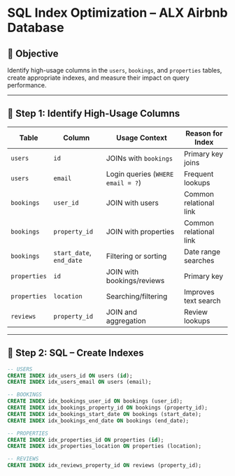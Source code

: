 # SQL Index Optimization – ALX Airbnb Database

## 🎯 Objective
Identify high-usage columns in the `users`, `bookings`, and `properties` tables, create appropriate indexes, and measure their impact on query performance.

---

## 🧩 Step 1: Identify High-Usage Columns

| Table | Column | Usage Context | Reason for Index |
|--------|---------|----------------|------------------|
| `users` | `id` | JOINs with `bookings` | Primary key joins |
| `users` | `email` | Login queries (`WHERE email = ?`) | Frequent lookups |
| `bookings` | `user_id` | JOIN with users | Common relational link |
| `bookings` | `property_id` | JOIN with properties | Common relational link |
| `bookings` | `start_date`, `end_date` | Filtering or sorting | Date range searches |
| `properties` | `id` | JOIN with bookings/reviews | Primary key |
| `properties` | `location` | Searching/filtering | Improves text search |
| `reviews` | `property_id` | JOIN and aggregation | Review lookups |

---

## 🧱 Step 2: SQL – Create Indexes

```sql
-- USERS
CREATE INDEX idx_users_id ON users (id);
CREATE INDEX idx_users_email ON users (email);

-- BOOKINGS
CREATE INDEX idx_bookings_user_id ON bookings (user_id);
CREATE INDEX idx_bookings_property_id ON bookings (property_id);
CREATE INDEX idx_bookings_start_date ON bookings (start_date);
CREATE INDEX idx_bookings_end_date ON bookings (end_date);

-- PROPERTIES
CREATE INDEX idx_properties_id ON properties (id);
CREATE INDEX idx_properties_location ON properties (location);

-- REVIEWS
CREATE INDEX idx_reviews_property_id ON reviews (property_id);
